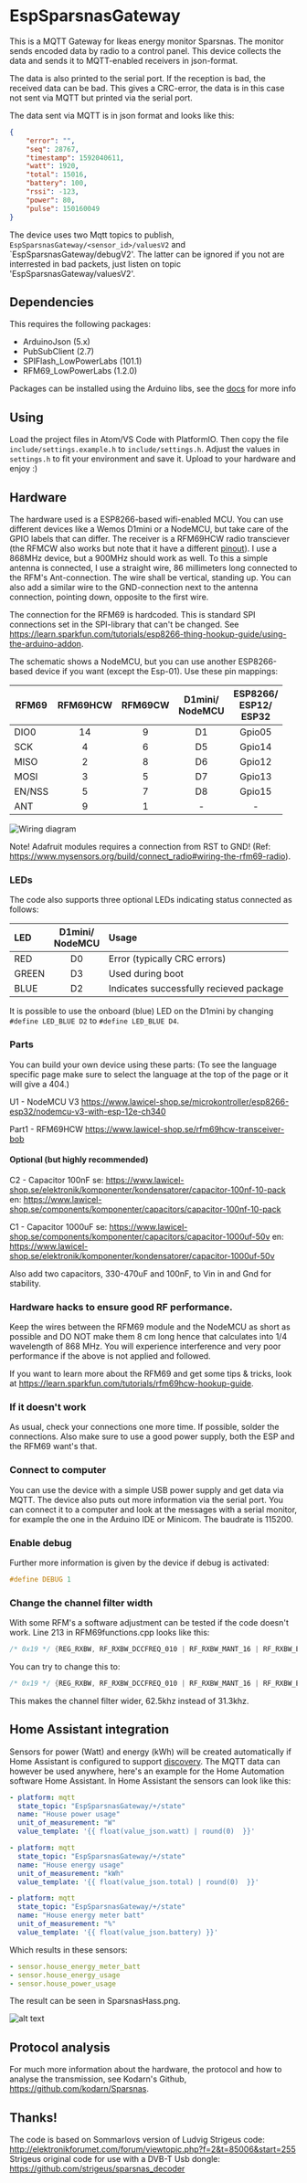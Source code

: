 # EspSparsnasGateway

This is a MQTT Gateway for Ikeas energy monitor Sparsnas. The monitor
sends encoded data by radio to a control panel. This device collects the data
and sends it to MQTT-enabled receivers in json-format.

The data is also printed to the serial port. If the reception is bad, the received data can be bad.
This gives a CRC-error, the data is in this case not sent via MQTT but printed via the serial port.

The data sent via MQTT is in json format and looks like this:

```json
{
    "error": "",
    "seq": 28767,
    "timestamp": 1592040611,
    "watt": 1920,
    "total": 15016,
    "battery": 100,
    "rssi": -123,
    "power": 80,
    "pulse": 150160049
}
```

The device uses two Mqtt topics to publish, `EspSparsnasGateway/<sensor_id>/valuesV2` and `EspSparsnasGateway/debugV2'. The latter can be ignored if you not are interrested in bad packets, just listen on topic 'EspSparsnasGateway/valuesV2'.

## Dependencies

This requires the following packages:

- ArduinoJson (5.x)
- PubSubClient (2.7)
- SPIFlash_LowPowerLabs (101.1)
- RFM69_LowPowerLabs (1.2.0)

Packages can be installed using the Arduino libs, see the [docs](https://www.arduino.cc/en/guide/libraries) for more info

## Using
Load the project files in Atom/VS Code with PlatformIO. Then copy the file `include/settings.example.h` to `include/settings.h`. Adjust the values in `settings.h` to fit your environment and save it. Upload to your hardware and enjoy :)

## Hardware
The hardware used is a ESP8266-based wifi-enabled MCU. You can use different devices like a Wemos D1mini or a NodeMCU, but take care of the GPIO labels that can differ. The receiver is a RFM69HCW radio transciever (the RFMCW also works but note that it have a different [pinout](https://github.com/bphermansson/EspSparsnasGateway/raw/master/refrence_doc/RFM69HC_D1mini.png)). I use a 868MHz device, but a 900MHz should work as well. To this a simple antenna is connected, I use a straight wire, 86 millimeters long connected to the RFM's Ant-connection. The wire shall be vertical, standing up. You can also add a similar wire to the GND-connection next to the antenna connection, pointing down, opposite to the first wire.

The connection for the RFM69 is hardcoded. This is standard SPI connections set in the SPI-library that can't be changed. See https://learn.sparkfun.com/tutorials/esp8266-thing-hookup-guide/using-the-arduino-addon.

The schematic shows a NodeMCU, but you can use another ESP8266-based device if you want (except the Esp-01). Use these pin mappings:

| RFM69  | RFM69**H**CW | RFM69**CW** | D1mini/<br/>NodeMCU | ESP8266/<br/>ESP12/<br/>ESP32 |
|--------|:--:|:-:|:--:|:------:|
| DIO0   | 14 | 9 | D1 | Gpio05 |
| SCK    |  4 | 6 | D5 | Gpio14 |
| MISO   |  2 | 8 | D6 | Gpio12 |
| MOSI   |  3 | 5 | D7 | Gpio13 |
| EN/NSS |  5 | 7 | D8 | Gpio15 |
| ANT    |  9|  1 | - | - |

![Wiring diagram](https://github.com/bphermansson/EspSparsnasGateway/raw/master/refrence_doc/RFM69HCW_NodeMCU.png)

Note! Adafruit modules requires a connection from RST to GND! (Ref: https://www.mysensors.org/build/connect_radio#wiring-the-rfm69-radio).

### LEDs

The code also supports three optional LEDs indicating status connected as follows:

| LED | D1mini/<br/>NodeMCU | Usage |
|:-|:-:|:-|
| RED | D0 | Error (typically CRC errors) |
| GREEN | D3 | Used during boot |
| BLUE | D2 | Indicates successfully recieved package|

It is possible to use the onboard (blue) LED on the D1mini by changing `#define LED_BLUE D2` to `#define LED_BLUE D4`.

### Parts
You can build your own device using these parts: (To see the language specific page make sure to select the language at the top of the page or it will give a 404.)

U1 - NodeMCU V3
https://www.lawicel-shop.se/microkontroller/esp8266-esp32/nodemcu-v3-with-esp-12e-ch340

Part1 - RFM69HCW
https://www.lawicel-shop.se/rfm69hcw-transceiver-bob

#### Optional (but highly recommended)
C2 - Capacitor 100nF
se: https://www.lawicel-shop.se/elektronik/komponenter/kondensatorer/capacitor-100nf-10-pack
en: https://www.lawicel-shop.se/components/komponenter/capacitors/capacitor-100nf-10-pack

C1 - Capacitor 1000uF
se: https://www.lawicel-shop.se/components/komponenter/capacitors/capacitor-1000uf-50v
en: https://www.lawicel-shop.se/elektronik/komponenter/kondensatorer/capacitor-1000uf-50v

Also add two capacitors, 330-470uF and 100nF, to Vin in and Gnd for stability.

### Hardware hacks to ensure good RF performance.
Keep the wires between the RFM69 module and the NodeMCU as short as possible and DO NOT make them 8 cm long hence that calculates into 1/4 wavelength of 868 MHz.
You will experience interference and very poor performance if the above is not applied and followed.

If you want to learn more about the RFM69 and get some tips & tricks, look at https://learn.sparkfun.com/tutorials/rfm69hcw-hookup-guide.

### If it doesn't work
As usual, check your connections one more time. If possible, solder the connections. Also make sure to use a good power supply, both the ESP and the RFM69 want's that.

### Connect to computer
You can use the device with a simple USB power supply and get data via MQTT. The device also puts out more information via the serial port. You can connect it to a computer and look at the messages with a serial monitor, for example the one in the Arduino IDE or Minicom. The baudrate is 115200.

### Enable debug
Further more information is given by the device if debug is activated:

```c++
#define DEBUG 1
```

### Change the channel filter width
With some RFM's a software adjustment can be tested if the code doesn't work. Line 213 in RFM69functions.cpp looks like this:

```c++
/* 0x19 */ {REG_RXBW, RF_RXBW_DCCFREQ_010 | RF_RXBW_MANT_16 | RF_RXBW_EXP_4}, // p26 in datasheet, filters out noise
```

You can try to change this to:

```c++
/* 0x19 */ {REG_RXBW, RF_RXBW_DCCFREQ_010 | RF_RXBW_MANT_16 | RF_RXBW_EXP_3}, // p26 in datasheet, filters out noise
```

This makes the channel filter wider, 62.5khz instead of 31.3khz.

## Home Assistant integration
Sensors for power (Watt) and energy (kWh) will be created automatically if Home Assistant is configured to support [discovery](https://www.home-assistant.io/docs/mqtt/discovery/#discovery).
The MQTT data can however be used anywhere, here's an example for the Home Automation software Home Assistant.
In Home Assistant the sensors can look like this:

```yaml
- platform: mqtt
  state_topic: "EspSparsnasGateway/+/state"
  name: "House power usage"
  unit_of_measurement: "W"
  value_template: '{{ float(value_json.watt) | round(0)  }}'

- platform: mqtt
  state_topic: "EspSparsnasGateway/+/state"
  name: "House energy usage"
  unit_of_measurement: "kWh"
  value_template: '{{ float(value_json.total) | round(0)  }}'

- platform: mqtt
  state_topic: "EspSparsnasGateway/+/state"
  name: "House energy meter batt"
  unit_of_measurement: "%"
  value_template: '{{ float(value_json.battery) }}'
```

Which results in these sensors:

```yaml
- sensor.house_energy_meter_batt
- sensor.house_energy_usage
- sensor.house_power_usage
```

The result can be seen in SparsnasHass.png.

![alt text](https://github.com/bphermansson/EspSparsnasGateway/blob/master/SparsnasHass.png "Sparsnas in Home Assistant")

## Protocol analysis
For much more information about the hardware, the protocol and how to analyse the transmission, see
Kodarn's Github, https://github.com/kodarn/Sparsnas.

## Thanks!
The code is based on Sommarlovs version of Ludvig Strigeus code:
http://elektronikforumet.com/forum/viewtopic.php?f=2&t=85006&start=255
Strigeus original code for use with a DVB-T Usb dongle:
https://github.com/strigeus/sparsnas_decoder
